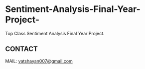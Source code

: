 # Sentiment-Analysis-Final-Year-Project-
Top Class Sentiment Analysis Final Year Project.






## CONTACT

MAIL: vatshayan007@gmail.com
